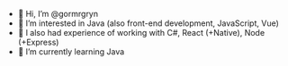 - 👋 Hi, I’m @gormrgryn
- 👀 I’m interested in Java (also front-end development, JavaScript, Vue)
- 🍃 I also had experience of working with C#, React (+Native), Node (+Express)
- 🌱 I’m currently learning Java

<!---
gormrgryn/gormrgryn is a ✨ special ✨ repository because its `README.md` (this file) appears on your GitHub profile.
You can click the Preview link to take a look at your changes.
--->
